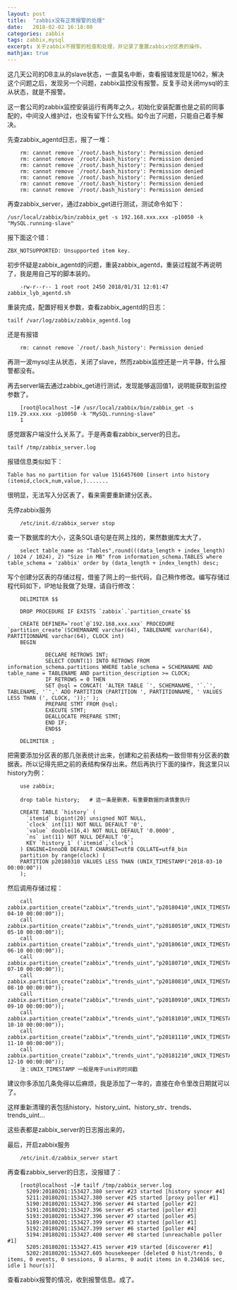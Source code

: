 ```yaml
---
layout: post
title:  "zabbix没有正常报警的处理"
date:   2018-02-02 16:18:00
categories: zabbix
tags: zabbix,mysql
excerpt: 关于zabbix不报警的检查和处理，并记录了重置zabbix分区表的操作。
mathjax: true
---
```




这几天公司的DB主从的slave状态，一直莫名中断，查看报错发现是1062，解决这个问题之后，发现另一个问题，zabbix监控没有报警。反复手动关闭mysql的主从状态，就是不报警。

这一套公司的zabbix监控安装运行有两年之久，初始化安装配置也是之前的同事配的，中间没人维护过，也没有留下什么文档。如今出了问题，只能自己着手解决。

先查zabbix_agentd日志，报了一堆：


```
    rm: cannot remove `/root/.bash_history': Permission denied  
    rm: cannot remove `/root/.bash_history': Permission denied  
    rm: cannot remove `/root/.bash_history': Permission denied  
    rm: cannot remove `/root/.bash_history': Permission denied  
    rm: cannot remove `/root/.bash_history': Permission denied  
    rm: cannot remove `/root/.bash_history': Permission denied  
    rm: cannot remove `/root/.bash_history': Permission denied  
```

再查zabbix_server，通过zabbix_get进行测试，测试命令如下：
```
/usr/local/zabbix/bin/zabbix_get -s 192.168.xxx.xxx -p10050 -k "MySQL.running-slave"
```
报下面这个错：
```
ZBX_NOTSUPPORTED: Unsupported item key.
```

初步怀疑是zabbix_agentd的问题，重装zabbix_agentd，重装过程就不再说明了，我是用自己写的脚本装的。

```
    -rw-r--r-- 1 root root 2450 2018/01/31 12:01:47 zabbix_lyb_agentd.sh  
```

重装完成，配置好相关参数，查看zabbix_agentd的日志：

```
tailf /var/log/zabbix/zabbix_agentd.log
```
还是有报错
```
    rm: cannot remove `/root/.bash_history': Permission denied  
```

再测一波mysql主从状态，关闭了slave，然而zabbix监控还是一片平静，什么报警都没有。

再去server端去通过zabbix_get进行测试，发现能够返回值1，说明能获取到监控参数了。

```
    [root@localhost ~]# /usr/local/zabbix/bin/zabbix_get -s 119.29.xxx.xxx -p10050 -k "MySQL.running-slave"    
    1  
```


感觉跟客户端没什么关系了。于是再查看zabbix_server的日志。
```
tailf /tmp/zabbix_server.log
```

报错信息类似如下：
```
Table has no partition for value 1516457600 [insert into history (itemid,clock,num,value,).......
```

很明显，无法写入分区表了，看来需要重新建分区表。

先停zabbix服务
```
    /etc/init.d/zabbix_server stop 
```
查一下数据库的大小，这条SQL语句是在网上找的，果然数据库太大了，

```
    select table_name as "Tables",round(((data_length + index_length) / 1024 / 1024), 2) "Size in MB" from information_schema.TABLES where table_schema = 'zabbix' order by (data_length + index_length) desc;  
```


写个创建分区表的存储过程，借鉴了网上的一些代码，自己稍作修改。编写存储过程代码如下，IP地址我做了处理，请自行修改：


```
    DELIMITER $$  
      
    DROP PROCEDURE IF EXISTS `zabbix`.`partition_create`$$  
      
    CREATE DEFINER=`root`@`192.168.xxx.xxx` PROCEDURE `partition_create`(SCHEMANAME varchar(64), TABLENAME varchar(64), PARTITIONNAME varchar(64), CLOCK int)  
    BEGIN  
       
            DECLARE RETROWS INT;  
            SELECT COUNT(1) INTO RETROWS FROM information_schema.partitions WHERE table_schema = SCHEMANAME AND table_name = TABLENAME AND partition_description >= CLOCK;  
            IF RETROWS = 0 THEN  
            SET @sql = CONCAT( 'ALTER TABLE `', SCHEMANAME, '`.`', TABLENAME, '`',' ADD PARTITION (PARTITION ', PARTITIONNAME, ' VALUES LESS THAN (', CLOCK, '));' );  
            PREPARE STMT FROM @sql;  
            EXECUTE STMT;  
            DEALLOCATE PREPARE STMT;  
            END IF;  
            END$$  
      
    DELIMITER ;  
```


把需要添加分区表的那几张表统计出来，创建和之前表结构一致但带有分区表的数据表。所以记得先把之前的表结构保存出来。然后再执行下面的操作，我这里只以history为例：

```
    use zabbix;  
      
    drop table history;   # 这一条是删表，有重要数据的请慎重执行  
      
    CREATE TABLE `history` (  
      `itemid` bigint(20) unsigned NOT NULL,  
      `clock` int(11) NOT NULL DEFAULT '0',  
      `value` double(16,4) NOT NULL DEFAULT '0.0000',  
      `ns` int(11) NOT NULL DEFAULT '0',  
      KEY `history_1` (`itemid`,`clock`)  
    ) ENGINE=InnoDB DEFAULT CHARSET=utf8 COLLATE=utf8_bin  
    partition by range(clock) (  
    PARTITION p20180310 VALUES LESS THAN (UNIX_TIMESTAMP("2018-03-10 00:00:00"))  
    );  
```
然后调用存储过程：

```
    call zabbix.partition_create("zabbix","trends_uint","p20180410",UNIX_TIMESTAMP("2018-04-10 00:00:00"));  
    call zabbix.partition_create("zabbix","trends_uint","p20180510",UNIX_TIMESTAMP("2018-05-10 00:00:00"));  
    call zabbix.partition_create("zabbix","trends_uint","p20180610",UNIX_TIMESTAMP("2018-06-10 00:00:00"));  
    call zabbix.partition_create("zabbix","trends_uint","p20180710",UNIX_TIMESTAMP("2018-07-10 00:00:00"));  
    call zabbix.partition_create("zabbix","trends_uint","p20180810",UNIX_TIMESTAMP("2018-08-10 00:00:00"));  
    call zabbix.partition_create("zabbix","trends_uint","p20180910",UNIX_TIMESTAMP("2018-09-10 00:00:00"));  
    call zabbix.partition_create("zabbix","trends_uint","p20181010",UNIX_TIMESTAMP("2018-10-10 00:00:00"));  
    call zabbix.partition_create("zabbix","trends_uint","p20181110",UNIX_TIMESTAMP("2018-11-10 00:00:00"));  
    call zabbix.partition_create("zabbix","trends_uint","p20181210",UNIX_TIMESTAMP("2018-12-10 00:00:00"));  
    注：UNIX_TIMESTAMP 一般是用于unix的时间戳
```   
  

建议你多添加几条免得以后麻烦，我是添加了一年的，直接在命令里改日期就可以了。

这样重新清理的表包括history、history_uint、history_str、trends、trends_uint...

这些表都是zabbix_server的日志报出来的，

最后，开启zabbix服务

```
    /etc/init.d/zabbix_server start  
```

再查看zabbix_server的日志，没报错了：

```
    [root@localhost ~]# tailf /tmp/zabbix_server.log     
      5209:20180201:153427.380 server #23 started [history syncer #4]  
      5211:20180201:153427.380 server #25 started [proxy poller #1]  
      5190:20180201:153427.396 server #4 started [poller #2]  
      5191:20180201:153427.396 server #5 started [poller #3]  
      5193:20180201:153427.396 server #7 started [poller #5]  
      5189:20180201:153427.399 server #3 started [poller #1]  
      5192:20180201:153427.399 server #6 started [poller #4]  
      5194:20180201:153427.400 server #8 started [unreachable poller #1]  
      5205:20180201:153427.415 server #19 started [discoverer #1]  
      5202:20180201:153427.605 housekeeper [deleted 0 hist/trends, 0 items, 0 events, 0 sessions, 0 alarms, 0 audit items in 0.234616 sec, idle 1 hour(s)]  
```

查看zabbix报警的情况，收到报警信息。成了。

